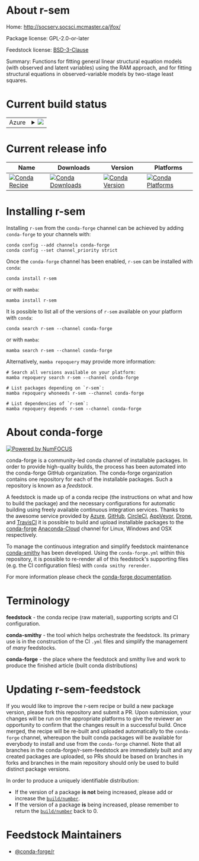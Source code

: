 About r-sem
===========

Home: http://socserv.socsci.mcmaster.ca/jfox/

Package license: GPL-2.0-or-later

Feedstock license: [BSD-3-Clause](https://github.com/conda-forge/r-sem-feedstock/blob/main/LICENSE.txt)

Summary: Functions for fitting general linear structural equation models (with observed and latent variables) using the RAM approach, and for fitting structural equations in observed-variable models by two-stage least squares.

Current build status
====================


<table>
    
  <tr>
    <td>Azure</td>
    <td>
      <details>
        <summary>
          <a href="https://dev.azure.com/conda-forge/feedstock-builds/_build/latest?definitionId=4819&branchName=main">
            <img src="https://dev.azure.com/conda-forge/feedstock-builds/_apis/build/status/r-sem-feedstock?branchName=main">
          </a>
        </summary>
        <table>
          <thead><tr><th>Variant</th><th>Status</th></tr></thead>
          <tbody><tr>
              <td>linux_64_r_base4.0</td>
              <td>
                <a href="https://dev.azure.com/conda-forge/feedstock-builds/_build/latest?definitionId=4819&branchName=main">
                  <img src="https://dev.azure.com/conda-forge/feedstock-builds/_apis/build/status/r-sem-feedstock?branchName=main&jobName=linux&configuration=linux_64_r_base4.0" alt="variant">
                </a>
              </td>
            </tr><tr>
              <td>linux_64_r_base4.1</td>
              <td>
                <a href="https://dev.azure.com/conda-forge/feedstock-builds/_build/latest?definitionId=4819&branchName=main">
                  <img src="https://dev.azure.com/conda-forge/feedstock-builds/_apis/build/status/r-sem-feedstock?branchName=main&jobName=linux&configuration=linux_64_r_base4.1" alt="variant">
                </a>
              </td>
            </tr><tr>
              <td>osx_64_r_base4.0</td>
              <td>
                <a href="https://dev.azure.com/conda-forge/feedstock-builds/_build/latest?definitionId=4819&branchName=main">
                  <img src="https://dev.azure.com/conda-forge/feedstock-builds/_apis/build/status/r-sem-feedstock?branchName=main&jobName=osx&configuration=osx_64_r_base4.0" alt="variant">
                </a>
              </td>
            </tr><tr>
              <td>osx_64_r_base4.1</td>
              <td>
                <a href="https://dev.azure.com/conda-forge/feedstock-builds/_build/latest?definitionId=4819&branchName=main">
                  <img src="https://dev.azure.com/conda-forge/feedstock-builds/_apis/build/status/r-sem-feedstock?branchName=main&jobName=osx&configuration=osx_64_r_base4.1" alt="variant">
                </a>
              </td>
            </tr><tr>
              <td>win_64_r_base4.0</td>
              <td>
                <a href="https://dev.azure.com/conda-forge/feedstock-builds/_build/latest?definitionId=4819&branchName=main">
                  <img src="https://dev.azure.com/conda-forge/feedstock-builds/_apis/build/status/r-sem-feedstock?branchName=main&jobName=win&configuration=win_64_r_base4.0" alt="variant">
                </a>
              </td>
            </tr><tr>
              <td>win_64_r_base4.1</td>
              <td>
                <a href="https://dev.azure.com/conda-forge/feedstock-builds/_build/latest?definitionId=4819&branchName=main">
                  <img src="https://dev.azure.com/conda-forge/feedstock-builds/_apis/build/status/r-sem-feedstock?branchName=main&jobName=win&configuration=win_64_r_base4.1" alt="variant">
                </a>
              </td>
            </tr>
          </tbody>
        </table>
      </details>
    </td>
  </tr>
</table>

Current release info
====================

| Name | Downloads | Version | Platforms |
| --- | --- | --- | --- |
| [![Conda Recipe](https://img.shields.io/badge/recipe-r--sem-green.svg)](https://anaconda.org/conda-forge/r-sem) | [![Conda Downloads](https://img.shields.io/conda/dn/conda-forge/r-sem.svg)](https://anaconda.org/conda-forge/r-sem) | [![Conda Version](https://img.shields.io/conda/vn/conda-forge/r-sem.svg)](https://anaconda.org/conda-forge/r-sem) | [![Conda Platforms](https://img.shields.io/conda/pn/conda-forge/r-sem.svg)](https://anaconda.org/conda-forge/r-sem) |

Installing r-sem
================

Installing `r-sem` from the `conda-forge` channel can be achieved by adding `conda-forge` to your channels with:

```
conda config --add channels conda-forge
conda config --set channel_priority strict
```

Once the `conda-forge` channel has been enabled, `r-sem` can be installed with `conda`:

```
conda install r-sem
```

or with `mamba`:

```
mamba install r-sem
```

It is possible to list all of the versions of `r-sem` available on your platform with `conda`:

```
conda search r-sem --channel conda-forge
```

or with `mamba`:

```
mamba search r-sem --channel conda-forge
```

Alternatively, `mamba repoquery` may provide more information:

```
# Search all versions available on your platform:
mamba repoquery search r-sem --channel conda-forge

# List packages depending on `r-sem`:
mamba repoquery whoneeds r-sem --channel conda-forge

# List dependencies of `r-sem`:
mamba repoquery depends r-sem --channel conda-forge
```


About conda-forge
=================

[![Powered by
NumFOCUS](https://img.shields.io/badge/powered%20by-NumFOCUS-orange.svg?style=flat&colorA=E1523D&colorB=007D8A)](https://numfocus.org)

conda-forge is a community-led conda channel of installable packages.
In order to provide high-quality builds, the process has been automated into the
conda-forge GitHub organization. The conda-forge organization contains one repository
for each of the installable packages. Such a repository is known as a *feedstock*.

A feedstock is made up of a conda recipe (the instructions on what and how to build
the package) and the necessary configurations for automatic building using freely
available continuous integration services. Thanks to the awesome service provided by
[Azure](https://azure.microsoft.com/en-us/services/devops/), [GitHub](https://github.com/),
[CircleCI](https://circleci.com/), [AppVeyor](https://www.appveyor.com/),
[Drone](https://cloud.drone.io/welcome), and [TravisCI](https://travis-ci.com/)
it is possible to build and upload installable packages to the
[conda-forge](https://anaconda.org/conda-forge) [Anaconda-Cloud](https://anaconda.org/)
channel for Linux, Windows and OSX respectively.

To manage the continuous integration and simplify feedstock maintenance
[conda-smithy](https://github.com/conda-forge/conda-smithy) has been developed.
Using the ``conda-forge.yml`` within this repository, it is possible to re-render all of
this feedstock's supporting files (e.g. the CI configuration files) with ``conda smithy rerender``.

For more information please check the [conda-forge documentation](https://conda-forge.org/docs/).

Terminology
===========

**feedstock** - the conda recipe (raw material), supporting scripts and CI configuration.

**conda-smithy** - the tool which helps orchestrate the feedstock.
                   Its primary use is in the construction of the CI ``.yml`` files
                   and simplify the management of *many* feedstocks.

**conda-forge** - the place where the feedstock and smithy live and work to
                  produce the finished article (built conda distributions)


Updating r-sem-feedstock
========================

If you would like to improve the r-sem recipe or build a new
package version, please fork this repository and submit a PR. Upon submission,
your changes will be run on the appropriate platforms to give the reviewer an
opportunity to confirm that the changes result in a successful build. Once
merged, the recipe will be re-built and uploaded automatically to the
`conda-forge` channel, whereupon the built conda packages will be available for
everybody to install and use from the `conda-forge` channel.
Note that all branches in the conda-forge/r-sem-feedstock are
immediately built and any created packages are uploaded, so PRs should be based
on branches in forks and branches in the main repository should only be used to
build distinct package versions.

In order to produce a uniquely identifiable distribution:
 * If the version of a package **is not** being increased, please add or increase
   the [``build/number``](https://docs.conda.io/projects/conda-build/en/latest/resources/define-metadata.html#build-number-and-string).
 * If the version of a package **is** being increased, please remember to return
   the [``build/number``](https://docs.conda.io/projects/conda-build/en/latest/resources/define-metadata.html#build-number-and-string)
   back to 0.

Feedstock Maintainers
=====================

* [@conda-forge/r](https://github.com/conda-forge/r/)

